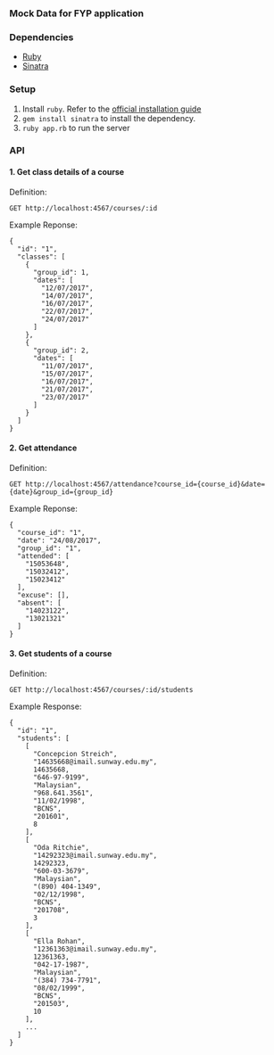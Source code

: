 ### Mock Data for FYP application

### Dependencies
- [Ruby](https://www.ruby-lang.org/en/)
- [Sinatra](http://sinatrarb.com/)

### Setup

1. Install `ruby`. Refer to the
[official installation guide](https://www.ruby-lang.org/en/documentation/installation/)
2. `gem install sinatra` to install the dependency.
3. `ruby app.rb` to run the server

### API
#### 1. Get class details of a course

Definition:

```
GET http://localhost:4567/courses/:id
```

Example Reponse:

```
{
  "id": "1",
  "classes": [
    {
      "group_id": 1,
      "dates": [
        "12/07/2017",
        "14/07/2017",
        "16/07/2017",
        "22/07/2017",
        "24/07/2017"
      ]
    },
    {
      "group_id": 2,
      "dates": [
        "11/07/2017",
        "15/07/2017",
        "16/07/2017",
        "21/07/2017",
        "23/07/2017"
      ]
    }
  ]
}
```

#### 2. Get attendance

Definition:

```
GET http://localhost:4567/attendance?course_id={course_id}&date={date}&group_id={group_id}
```

Example Reponse:

```
{
  "course_id": "1",
  "date": "24/08/2017",
  "group_id": "1",
  "attended": [
    "15053648",
    "15032412",
    "15023412"
  ],
  "excuse": [],
  "absent": [
    "14023122",
    "13021321"
  ]
}
```

#### 3. Get students of a course

Definition:
```
GET http://localhost:4567/courses/:id/students
```

Example Response:
```
{
  "id": "1",
  "students": [
    [
      "Concepcion Streich",
      "14635668@imail.sunway.edu.my",
      14635668,
      "646-97-9199",
      "Malaysian",
      "968.641.3561",
      "11/02/1998",
      "BCNS",
      "201601",
      8
    ],
    [
      "Oda Ritchie",
      "14292323@imail.sunway.edu.my",
      14292323,
      "600-03-3679",
      "Malaysian",
      "(890) 404-1349",
      "02/12/1998",
      "BCNS",
      "201708",
      3
    ],
    [
      "Ella Rohan",
      "12361363@imail.sunway.edu.my",
      12361363,
      "042-17-1987",
      "Malaysian",
      "(384) 734-7791",
      "08/02/1999",
      "BCNS",
      "201503",
      10
    ],
    ...
  ]
}
```

